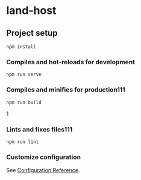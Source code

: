 # land-host

## Project setup
```
npm install
```

### Compiles and hot-reloads for development
```
npm run serve
```

### Compiles and minifies for production111
```
npm run build
```
1
### Lints and fixes files111
```
npm run lint
```

### Customize configuration
See [Configuration Reference](https://cli.vuejs.org/config/).
